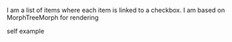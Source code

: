 I am a list of items where each item is linked to a checkbox.
I am based on MorphTreeMorph for rendering

self example